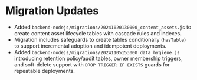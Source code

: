 # Migration Updates

- Added `backend-nodejs/migrations/20241020130000_content_assets.js` to create content asset lifecycle tables with cascade rules and indexes.
- Migration includes safeguards to create tables conditionally (`hasTable`) to support incremental adoption and idempotent deployments.
- Added `backend-nodejs/migrations/20241105153000_data_hygiene.js` introducing retention policy/audit tables, owner membership triggers, and soft-delete support with `DROP TRIGGER IF EXISTS` guards for repeatable deployments.
